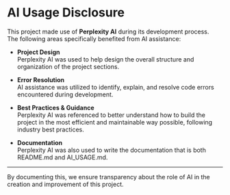 # AI Usage Disclosure

This project made use of **Perplexity AI** during its development process.  
The following areas specifically benefited from AI assistance:

- **Project Design**  
  Perplexity AI was used to help design the overall structure and organization of the project sections.

- **Error Resolution**  
  AI assistance was utilized to identify, explain, and resolve code errors encountered during development.

- **Best Practices & Guidance**  
  Perplexity AI was referenced to better understand how to build the project in the most efficient and maintainable way possible, following industry best practices.


- **Documentation**  
  Perplexity AI was also used to write the documentation that is both README.md and AI_USAGE.md.

---

By documenting this, we ensure transparency about the role of AI in the creation and improvement of this project.
